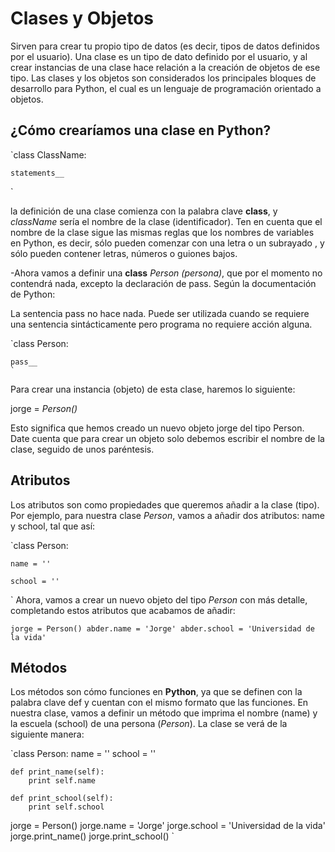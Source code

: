 # Clases y Objetos #

 Sirven para crear tu propio tipo de datos (es decir, tipos de datos definidos por el usuario). Una clase es un tipo de dato definido por el usuario, y al crear instancias de una clase hace relación a la creación de objetos de ese tipo. Las clases y los objetos son considerados los principales bloques de desarrollo para Python, el cual es un lenguaje de programación orientado a objetos.

 ## ¿Cómo crearíamos una clase en Python? ##

 `class ClassName:

    statements__
`

la definición de una clase comienza con la palabra clave __class__, y *className* sería el nombre de la clase (identificador). Ten en cuenta que el nombre de la clase sigue las mismas reglas que los nombres de variables en Python, es decir, sólo pueden comenzar con una letra o un subrayado , y sólo pueden contener letras, números o guiones bajos.

-Ahora vamos a definir una __class__ *Person (persona)*, que por el momento no contendrá nada, excepto la declaración de pass. Según la documentación de Python:

La sentencia pass no hace nada. Puede ser utilizada cuando se requiere una sentencia sintácticamente pero programa no requiere acción alguna.

`class Person:

    pass__
    `

Para crear una instancia (objeto) de esta clase, haremos lo siguiente:

jorge =  *Person()*

Esto significa que hemos creado un nuevo objeto jorge del tipo Person. Date cuenta que para crear un objeto solo debemos escribir el nombre de la clase, seguido de unos paréntesis.

## Atributos ##

Los atributos son como propiedades que queremos añadir a la clase (tipo). Por ejemplo, para nuestra clase *Person*, vamos a añadir dos atributos: name y school, tal que así:

`class Person:

    name = ''

    school = ''
`
Ahora, vamos a crear un nuevo objeto del tipo *Person* con más detalle, completando estos atributos que acabamos de añadir:

`jorge = Person()
abder.name = 'Jorge'
abder.school = 'Universidad de la vida'`

## Métodos ##
Los métodos son cómo funciones en **Python**, ya que se definen con la palabra clave def y cuentan con el mismo formato que las funciones. En nuestra clase, vamos a definir un método que imprima el nombre (name) y la escuela (school) de una persona (*Person*). La clase se verá de la siguiente manera:

`class Person:
    name = ''
    school = ''

    def print_name(self):
        print self.name

    def print_school(self):
        print self.school

jorge = Person()
jorge.name = 'Jorge'
jorge.school = 'Universidad de la vida'
jorge.print_name()
jorge.print_school()
`
